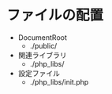 # ファイルの配置

* DocumentRoot
    * ./public/
* 関連ライブラリ
    * ./php_libs/
* 設定ファイル
    * ./php_libs/init.php
